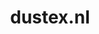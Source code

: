 ---
layout: post
title: "dustex.nl"
internal_url: "/dutchgov/dustex.nl.html"
subdomains_count: 3
all_subdomains_count: 3
urls_count: 2
ssl_rank: 0
http_rank: 62
url_link: /data/dustex.nl/urls.txt
all_subdomains_link: /data/dustex.nl/all_subdomains.txt
subdomains_link: /data/dustex.nl/subdomains.txt
categories: dutchgov
---